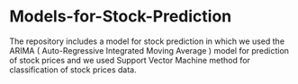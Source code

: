 # Models-for-Stock-Prediction
The repository includes a model for stock prediction in which we used the ARIMA ( Auto-Regressive Integrated Moving Average ) model for prediction of stock prices and we used Support Vector Machine method for classification of stock prices data.
